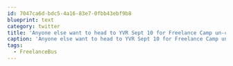 ```yaml
---
id: 7047ca6d-bdc5-4a16-83e7-0fbb43ebf9b8
blueprint: text
category: twitter
title: 'Anyone else want to head to YVR Sept 10 for Freelance Camp un-conference? thenetworkhub.ca/freelancecamp/ #FreelanceBus'
caption: 'Anyone else want to head to YVR Sept 10 for Freelance Camp un-conference? <a href="http://www.thenetworkhub.ca/freelancecamp/" title="http://www.thenetworkhub.ca/freelancecamp/" class="link link_untco">thenetworkhub.ca/freelancecamp/</a> <span class="hashtag hashtag_local">#<a href="http://tweettemp.darylchymko.ca/?tag=freelancebus">FreelanceBus</a>'
tags:
  - FreelanceBus
---
```

